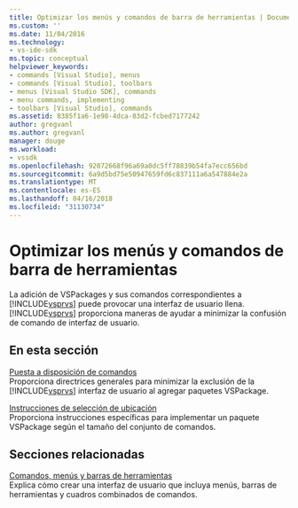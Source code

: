 ```yaml
---
title: Optimizar los menús y comandos de barra de herramientas | Documentos de Microsoft
ms.custom: ''
ms.date: 11/04/2016
ms.technology:
- vs-ide-sdk
ms.topic: conceptual
helpviewer_keywords:
- commands [Visual Studio], menus
- commands [Visual Studio], toolbars
- menus [Visual Studio SDK], commands
- menu commands, implementing
- toolbars [Visual Studio], commands
ms.assetid: 8385f1a6-1e98-4dca-83d2-fcbed7177242
author: gregvanl
ms.author: gregvanl
manager: douge
ms.workload:
- vssdk
ms.openlocfilehash: 92072668f96a69a0dc5ff78839b54fa7ecc656bd
ms.sourcegitcommit: 6a9d5bd75e50947659fd6c837111a6a547884e2a
ms.translationtype: MT
ms.contentlocale: es-ES
ms.lasthandoff: 04/16/2018
ms.locfileid: "31130734"
---
```

# <a name="optimizing-menu-and-toolbar-commands"></a>Optimizar los menús y comandos de barra de herramientas
La adición de VSPackages y sus comandos correspondientes a [!INCLUDE[vsprvs](../../code-quality/includes/vsprvs_md.md)] puede provocar una interfaz de usuario llena. [!INCLUDE[vsprvs](../../code-quality/includes/vsprvs_md.md)] proporciona maneras de ayudar a minimizar la confusión de comando de interfaz de usuario.  
  
## <a name="in-this-section"></a>En esta sección  
 [Puesta a disposición de comandos](../../extensibility/internals/making-commands-available.md)  
 Proporciona directrices generales para minimizar la exclusión de la [!INCLUDE[vsprvs](../../code-quality/includes/vsprvs_md.md)] interfaz de usuario al agregar paquetes VSPackage.  
  
 [Instrucciones de selección de ubicación](../../extensibility/internals/command-placement-guidelines.md)  
 Proporciona instrucciones específicas para implementar un paquete VSPackage según el tamaño del conjunto de comandos.  
  
## <a name="related-sections"></a>Secciones relacionadas  
 [Comandos, menús y barras de herramientas](../../extensibility/internals/commands-menus-and-toolbars.md)  
 Explica cómo crear una interfaz de usuario que incluya menús, barras de herramientas y cuadros combinados de comandos.
